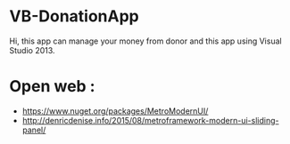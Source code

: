 # VB-DonationApp
Hi, this app can manage your money from donor and this app using Visual Studio 2013.

# Open web :
- https://www.nuget.org/packages/MetroModernUI/
- http://denricdenise.info/2015/08/metroframework-modern-ui-sliding-panel/
